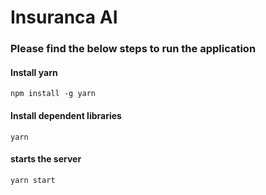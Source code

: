 # Insuranca AI

### Please find the below steps to run the application

#### Install yarn 
```
npm install -g yarn
```


#### Install dependent  libraries
```
yarn
```

#### starts the server 
```
yarn start
```

